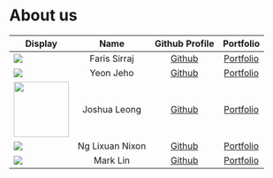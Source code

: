 # About us

| Display                                             |      Name       |              Github Profile              |               Portfolio               |
|-----------------------------------------------------|:---------------:|:----------------------------------------:|:-------------------------------------:|
| ![](https://via.placeholder.com/100.png?text=Photo) |  Faris Sirraj   | [Github](https://github.com/farissirraj) | [Portfolio](/docs/team/farissirraj.md) |
| ![](https://via.placeholder.com/100.png?text=Photo) |    Yeon Jeho    |   [Github](https://github.com/ICubE-)    |    [Portfolio](docs/team/jeho.md)     |
| <img src="images/joshua.jpg" width=100 height=100>  |  Joshua Leong   | [Github](https://github.com/J0shuaLeong) | [Portfolio](docs/team/j0shualeong.md) |
| ![](https://via.placeholder.com/100.png?text=Photo) | Ng Lixuan Nixon |      [Github](https://github.com/)       |   [Portfolio](docs/team/johndoe.md)   |
| ![](https://via.placeholder.com/100.png?text=Photo) |    Mark Lin     |      [Github](https://github.com/)       |   [Portfolio](docs/team/johndoe.md)   |

